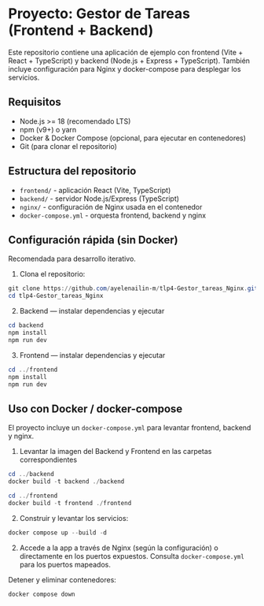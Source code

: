 # Proyecto: Gestor de Tareas (Frontend + Backend)

Este repositorio contiene una aplicación de ejemplo con frontend (Vite + React + TypeScript) y backend (Node.js + Express + TypeScript). También incluye configuración para Nginx y docker-compose para desplegar los servicios.

## Requisitos

- Node.js >= 18 (recomendado LTS)
- npm (v9+) o yarn
- Docker & Docker Compose (opcional, para ejecutar en contenedores)
- Git (para clonar el repositorio)

## Estructura del repositorio

- `frontend/` - aplicación React (Vite, TypeScript)
- `backend/` - servidor Node.js/Express (TypeScript)
- `nginx/` - configuración de Nginx usada en el contenedor
- `docker-compose.yml` - orquesta frontend, backend y nginx

## Configuración rápida (sin Docker)

Recomendada para desarrollo iterativo.

1. Clona el repositorio:

```powershell
git clone https://github.com/ayelenailin-m/tlp4-Gestor_tareas_Nginx.git
cd tlp4-Gestor_tareas_Nginx
```

2. Backend — instalar dependencias y ejecutar

```powershell
cd backend
npm install
npm run dev
```

3. Frontend — instalar dependencias y ejecutar

```powershell
cd ../frontend
npm install
npm run dev
```

## Uso con Docker / docker-compose

El proyecto incluye un `docker-compose.yml` para levantar frontend, backend y nginx.

1. Levantar la imagen del Backend y Frontend en las carpetas correspondientes

```powershell
cd ../backend
docker build -t backend ./backend

cd ../frontend
docker build -t frontend ./frontend
```

2. Construir y levantar los servicios:

```powershell
docker compose up --build -d
```

2. Accede a la app a través de Nginx (según la configuración) o directamente en los puertos expuestos. Consulta `docker-compose.yml` para los puertos mapeados.

Detener y eliminar contenedores:

```powershell
docker compose down
```
